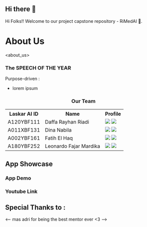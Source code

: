 ## Hi there 👋

Hi Folks!! Welcome to our project capstone repository - RiMedAI 👋.

<!-- # RiMedAI
| ![logo men](https://media.discordapp.net/attachments/1023598916857499680/1114516345367842846/Group_40.png) |"A convenient way to manage your electronics waste."|
|--|--| -->

<!--<div align="center">
  <img src="/assets/image.png" width="100" height="100"><br>
  <i>RiMedAI Slogan</i>
</div>  -->

# About Us
<about_us>

### The SPEECH OF THE YEAR
<latbel> 
  
  Purpose-driven :
- lorem ipsum

<div align="center">
  <h3>Our Team</h3>
  <table align="center">
    <tr>
      <th>Laskar AI ID</th>
      <th>Name</th>
      <th>Profile</th>
    </tr>
    <tr>
      <td>A120YBF111</td>
      <td>Daffa Rayhan Riadi</td>
      <td>
        <a href="https://github.com/daffarayhanriadi"><img src="https://img.shields.io/badge/github-121013?style=for-the-badge&logo=github&logoColor=white"></a>
        <a href="https://www.linkedin.com/in/daffarayhanriadi/"><img src="https://img.shields.io/badge/linkedin-%230077B5.svg?style=for-the-badge&logo=linkedin&logoColor=white"></a>
      </td>
    </tr>
    <tr>
      <td>A011XBF131</td>
      <td>Dina Nabila</td>
      <td>
        <a href="https://github.com/dinanabila"><img src="https://img.shields.io/badge/github-121013?style=for-the-badge&logo=github&logoColor=white"></a>
        <a href="https://www.linkedin.com/in/dinanabila/"><img src="https://img.shields.io/badge/linkedin-%230077B5.svg?style=for-the-badge&logo=linkedin&logoColor=white"></a>
      </td>
    </tr>
    <tr>
      <td>A002YBF161</td>
      <td>Fatih El Haq</td>
      <td>
        <a href="https://github.com/eru2024"><img src="https://img.shields.io/badge/github-121013?style=for-the-badge&logo=github&logoColor=white"></a>
        <a href="https://www.linkedin.com/in/fatihelhaq/"><img src="https://img.shields.io/badge/linkedin-%230077B5.svg?style=for-the-badge&logo=linkedin&logoColor=white"></a>
      </td>
    </tr>
    <tr>
      <td>A180YBF252</td>
      <td>Leonardo Fajar Mardika</td>
      <td>
        <a href="https://github.com/LeonardoFM73"><img src="https://img.shields.io/badge/github-121013?style=for-the-badge&logo=github&logoColor=white"></a>
        <a href="https://www.linkedin.com/in/leonardo-fajar-mardika/"><img src="https://img.shields.io/badge/linkedin-%230077B5.svg?style=for-the-badge&logo=linkedin&logoColor=white"></a>
      </td>
    </tr>
  </table>
</div>

<!-- ### TBA -->
## App Showcase

### App Demo  

### Youtube Link

## Special Thanks to :  
<-- mas adri for being the best mentor ever <3 -->
